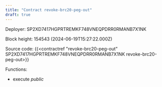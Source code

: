 ```yaml
---
title: "Contract revoke-brc20-peg-out"
draft: true
---
```

Deployer: SP2XD7417HGPRTREMKF748VNEQPDRR0RMANB7X1NK


 



Block height: 154543 (2024-06-19T15:27:22.000Z)

Source code: {{<contractref "revoke-brc20-peg-out" SP2XD7417HGPRTREMKF748VNEQPDRR0RMANB7X1NK revoke-brc20-peg-out>}}

Functions:

* execute _public_

